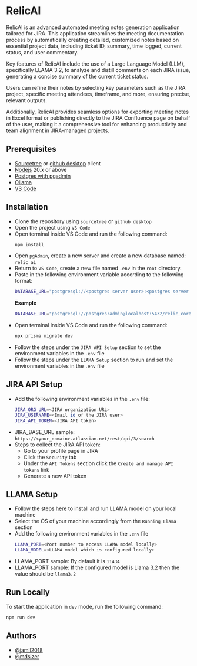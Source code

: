 
# RelicAI

RelicAI is an advanced automated meeting notes generation application tailored for JIRA. This application streamlines the meeting documentation process by automatically creating detailed, customized notes based on essential project data, including ticket ID, summary, time logged, current status, and user commentary.

Key features of RelicAI include the use of a Large Language Model (LLM), specifically LLAMA 3.2, to analyze and distill comments on each JIRA issue, generating a concise summary of the current ticket status. 

Users can refine their notes by selecting key parameters such as the JIRA project, specific meeting attendees, timeframe, and more, ensuring precise, relevant outputs.

Additionally, RelicAI provides seamless options for exporting meeting notes in Excel format or publishing directly to the JIRA Confluence page on behalf of the user, making it a comprehensive tool for enhancing productivity and team alignment in JIRA-managed projects.

## Prerequisites

* [Sourcetree](https://www.sourcetreeapp.com/) or [github desktop](https://desktop.github.com/download/) client
* [Nodejs](https://nodejs.org/en/download/) 20.x or above
* [Postgres with pgadmin](https://www.pgadmin.org/download/)
* [Ollama](https://ollama.com/download)
* [VS Code](https://code.visualstudio.com/download)

## Installation

* Clone the repository using `sourcetree` or `github desktop`
* Open the project using `VS Code`
* Open terminal inside VS Code and run the following command:
  ```bash
  npm install
  ```
* Open `pgAdmin`, create a new server and create a new database named: `relic_ai`
* Return to `VS Code`, create a new file named `.env` in the `root` directory.
* Paste in the following environment variable according to the following format:
  ```bash
  DATABASE_URL="postgresql://<postgres server user>:<postgres server password>@localhost:5432/<database name>?schema=public"
  ```
  **Example**
  ```bash
  DATABASE_URL="postgresql://postgres:admin@localhost:5432/relic_core?schema=public"
  ```
* Open terminal inside VS Code and run the following command:
  ```bash
  npx prisma migrate dev
  ```
* Follow the steps under the `JIRA API Setup` section to set the environment variables in the `.env` file
* Follow the steps under the `LLAMA Setup` section to run and set the environment variables in the `.env` file

## JIRA API Setup
- Add the following environment variables in the `.env` file:
  ```bash
  JIRA_ORG_URL=<JIRA organization URL>
  JIRA_USERNAME=<Email id of the JIRA user>
  JIRA_API_TOKEN=<JIRA API token>
  ```
- JIRA_BASE_URL sample: `https://<your_domain>.atlassian.net/rest/api/3/search`
- Steps to collect the JIRA API token:
  - Go to your profile page in JIRA
  - Click the `Security` tab
  - Under the `API Tokens` section click the `Create and manage API tokens` link
  - Generate a new API token

## LLAMA Setup
- Follow the steps [here](https://www.llama.com/docs/llama-everywhere/running-meta-llama-on-windows/) to install and run LLAMA model on your local machine
- Select the OS of your machine accordingly from the `Running Llama` section
- Add the following environment variables in the `.env` file
  ```bash
  LLAMA_PORT=<Port number to access LLAMA model locally>
  LLAMA_MODEL=<LLAMA model which is configured locally>
  ```
- LLAMA_PORT sample: By default it is `11434`
- LLAMA_PORT sample: If the configured model is Llama 3.2 then the value should be `llama3.2`

## Run Locally

To start the application in `dev` mode, run the following command:
```bash
npm run dev
```

## Authors

- [@jamil2018](https://www.github.com/jamil2018)
- [@mdsizer](https://github.com/mdsizer)